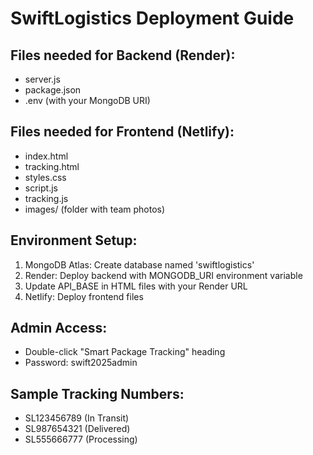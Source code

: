 # SwiftLogistics Deployment Guide

## Files needed for Backend (Render):
- server.js
- package.json 
- .env (with your MongoDB URI)

## Files needed for Frontend (Netlify):
- index.html
- tracking.html
- styles.css
- script.js
- tracking.js
- images/ (folder with team photos)

## Environment Setup:
1. MongoDB Atlas: Create database named 'swiftlogistics'
2. Render: Deploy backend with MONGODB_URI environment variable
3. Update API_BASE in HTML files with your Render URL
4. Netlify: Deploy frontend files

## Admin Access:
- Double-click "Smart Package Tracking" heading
- Password: swift2025admin

## Sample Tracking Numbers:
- SL123456789 (In Transit)
- SL987654321 (Delivered) 
- SL555666777 (Processing)